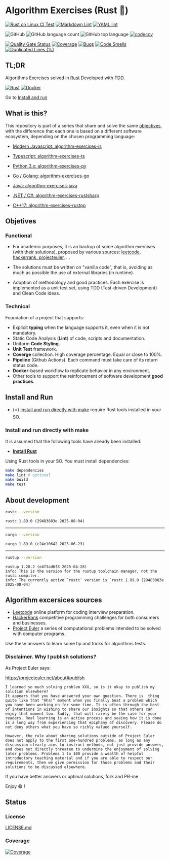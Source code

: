 # Algorithm Exercises (Rust 🦀)

[![Rust on Linux CI Test](https://github.com/sir-gon/algorithm-exercises-rust/actions/workflows/rust.yml/badge.svg)](https://github.com/sir-gon/algorithm-exercises-rust/actions/workflows/rust.yml)
[![Markdown Lint](https://github.com/sir-gon/algorithm-exercises-rust/actions/workflows/markdown-lint.yml/badge.svg)](https://github.com/sir-gon/algorithm-exercises-rust/actions/workflows/markdown-lint.yml)
[![YAML lint](https://github.com/sir-gon/algorithm-exercises-rust/actions/workflows/yamllint.yml/badge.svg)](https://github.com/sir-gon/algorithm-exercises-rust/actions/workflows/yamllint.yml)

![GitHub](https://img.shields.io/github/license/sir-gon/algorithm-exercises-rust)
![GitHub language count](https://img.shields.io/github/languages/count/sir-gon/algorithm-exercises-rust)
![GitHub top language](https://img.shields.io/github/languages/top/sir-gon/algorithm-exercises-rust)
[![codecov](https://codecov.io/gh/sir-gon/algorithm-exercises-rust/branch/main/graph/badge.svg?token=YZ41BE67E4)](https://codecov.io/gh/sir-gon/algorithm-exercises-rust)

[![Quality Gate Status](https://sonarcloud.io/api/project_badges/measure?project=sir-gon_algorithm-exercises-rust&metric=alert_status)](https://sonarcloud.io/summary/new_code?id=sir-gon_algorithm-exercises-rust)
[![Coverage](https://sonarcloud.io/api/project_badges/measure?project=sir-gon_algorithm-exercises-rust&metric=coverage)](https://sonarcloud.io/summary/new_code?id=sir-gon_algorithm-exercises-rust)
[![Bugs](https://sonarcloud.io/api/project_badges/measure?project=sir-gon_algorithm-exercises-rust&metric=bugs)](https://sonarcloud.io/summary/new_code?id=sir-gon_algorithm-exercises-rust)
[![Code Smells](https://sonarcloud.io/api/project_badges/measure?project=sir-gon_algorithm-exercises-rust&metric=code_smells)](https://sonarcloud.io/summary/new_code?id=sir-gon_algorithm-exercises-rust)
[![Duplicated Lines (%)](https://sonarcloud.io/api/project_badges/measure?project=sir-gon_algorithm-exercises-rust&metric=duplicated_lines_density)](https://sonarcloud.io/summary/new_code?id=sir-gon_algorithm-exercises-rust)

## TL;DR

Algorithms Exercises solved in [Rust](https://www.rust-lang.org/)
Developed with TDD.

[![Rust](    https://img.shields.io/badge/Rust-000000?style=for-the-badge&logo=rust&logoColor=white)](https://gcc.gnu.org/onlinedocs/gcc/Standards.html#C-Language)
[![Docker](https://img.shields.io/badge/docker-%230db7ed.svg?style=for-the-badge&logo=docker&logoColor=white)](https://www.docker.com/)

Go to [Install and run](#install-and-run)

## What is this?

This repository is part of a series that share and solve the same [objectives](#objetives),
with the difference that each one is based on a different software ecosystem,
depending on the chosen programming language:

- [Modern Javascript: algorithm-exercises-js](https://github.com/sir-gon/algorithm-exercises-js)
- [Typescript: algorithm-exercises-ts](https://github.com/sir-gon/algorithm-exercises-ts)

- [Python 3.x: algorithm-exercises-py](https://github.com/sir-gon/algorithm-exercises-py)
- [Go / Golang: algorithm-exercises-go](https://github.com/sir-gon/algorithm-exercises-go)

- [Java: algorithm-exercises-java](https://github.com/sir-gon/algorithm-exercises-java)
- [.NET / C#: algorithm-exercises-rustsharp](https://github.com/sir-gon/algorithm-exercises-rustsharp)
- [C++17: algorithm-exercises-rustpp](https://github.com/sir-gon/algorithm-exercises-rustsharp-cpp)

## Objetives

### Functional

- For academic purposes, it is an backup of some algorithm exercises
(with their solutions), proposed by various sources:
[leetcode, hackerrank, projecteuler](#algorithm-excersices-sources), ...

- The solutions must be written on "vanilla code", that is,
avoiding as much as possible the use of external libraries (in runtime).

- Adoption of methodology and good practices.
Each exercise is implemented as a unit test set,
using TDD (Test-driven Development) and Clean Code ideas.

### Technical

Foundation of a project that supports:

- Explicit **typing** when the language supports it, even when it is not mandatory.
- Static Code Analysis (**Lint**) of code, scripts and documentation.
- Uniform **Code Styling**.
- **Unit Test** framework.
- **Coverge** collection. High coverage percentage. Equal or close to 100%.
- **Pipeline** (Github Actions). Each command must take care of its
return status code.
- **Docker**-based workflow to replicate behavior in any environment.
- Other tools to support the reinforcement of software development **good practices**.

## Install and Run

- (⭐️) [Install and run directly with make](#install-and-run-directly-with-make)
require Rust tools installed in your SO.
<!--
- [Install and in Docker](#install-and-running-with-docker-) require Docker and
docker compose installed.
- [Install and in Docker with make](#install-and-running-with-docker--using-make)
require Docker, docker compose and GNU make installed. -->

<!-- ⭐️: Prefered way. -->

### Install and run directly with make

It is assumed that the following tools have already been installed:

- [**Install Rust**](https://www.rust-lang.org/tools/install)

Using Rust tools in your SO. You must install dependencies:

```bash
make dependencies
make lint # optional
make build
make test
```
<!--
#### Test run with alternative behaviors

Not implemented yet

#### Examples running tests with alternative behaviors

### Install and Running with Docker 🐳

Build an image of the test stage.
Then creates and ephemeral container an run tests.

```bash
docker compose build algorithm-exercises-rust
docker compose build algorithm-exercises-rust-lint
docker compose build algorithm-exercises-rust-test
docker compose build algorithm-exercises-rust-dev
```

```bash
docker compose --profile testing run --rm algorithm-exercises-rust-test
```

### Install and Running with Docker 🐳 using make

```bash
make compose/build
make compose/lint # optional
make compose/test
``` -->

## About development

```sh
rustc --version
```

```text
rustc 1.89.0 (29483883e 2025-08-04)
```

---

```sh
cargo --version
```

```text
cargo 1.89.0 (c24e10642 2025-06-23)
```

---

```sh
rustup --version
```

```text
rustup 1.28.2 (e4f3ad6f8 2025-04-28)
info: This is the version for the rustup toolchain manager, not the rustc compiler.
info: The currently active `rustc` version is `rustc 1.89.0 (29483883e 2025-08-04)`
```

## Algorithm excersices sources

- [Leetcode](https://leetcode.com/) online platform for
coding interview preparation.
- [HackerRank](https://www.hackerrank.com/) competitive programming challenges
for both consumers and businesses.
- [Project Euler](https://projecteuler.net/) a series of computational problems
intended to be solved with computer programs.

Use these answers to learn some tip and tricks for algorithms tests.

### Disclaimer. Why I publish solutions?

As Project Euler says:

<https://projecteuler.net/about#publish>

```text
I learned so much solving problem XXX, so is it okay to publish my solution elsewhere?
It appears that you have answered your own question. There is  thing quite like that "Aha!" moment when you finally beat a problem which you have been working on for some time. It is often through the best of intentions in wishing to share our insights so that others can enjoy that moment too. Sadly, that will rarely be the case for your readers. Real learning is an active process and seeing how it is done is a long way from experiencing that epiphany of discovery. Please do not deny others what you have so richly valued yourself.

However, the rule about sharing solutions outside of Project Euler does not apply to the first one-hundred problems, as long as any discussion clearly aims to instruct methods, not just provide answers, and does not directly threaten to undermine the enjoyment of solving later problems. Problems 1 to 100 provide a wealth of helpful introductory teaching material and if you are able to respect our requirements, then we give permission for those problems and their solutions to be discussed elsewhere.
```

If you have better answers or optimal solutions, fork and PR-me

Enjoy 😁 !

## Status

### License

[LICENSE.md](LICENSE.md)

### Coverage

[![Coverage](https://codecov.io/gh/sir-gon/algorithm-exercises-rust/graphs/tree.svg?token=Q3B4ZT87O5)](https://codecov.io/gh/sir-gon/algorithm-exercises-rust)
